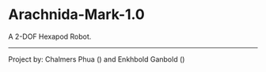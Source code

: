 # Arachnida-Mark-1.0
A 2-DOF Hexapod Robot.

___________________________________________________________________________________________________________________________________________________________

Project by: Chalmers Phua () and Enkhbold Ganbold ()

